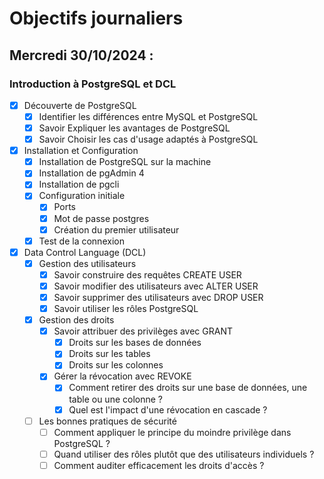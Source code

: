 # Objectifs journaliers

## Mercredi 30/10/2024 :

### Introduction à PostgreSQL et DCL

- [x] Découverte de PostgreSQL
  - [x] Identifier les différences entre MySQL et PostgreSQL
  - [x] Savoir Expliquer les avantages de PostgreSQL
  - [x] Savoir Choisir les cas d'usage adaptés à PostgreSQL

- [x] Installation et Configuration
  - [x] Installation de PostgreSQL sur la machine
  - [x] Installation de pgAdmin 4
  - [x] Installation de pgcli
  - [x] Configuration initiale
    - [x] Ports
    - [x] Mot de passe postgres
    - [x] Création du premier utilisateur
  - [x] Test de la connexion

- [x] Data Control Language (DCL)
  - [x] Gestion des utilisateurs
    - [x] Savoir construire des requêtes CREATE USER
    - [x] Savoir modifier des utilisateurs avec ALTER USER
    - [x] Savoir supprimer des utilisateurs avec DROP USER
    - [x] Savoir utiliser les rôles PostgreSQL
  
  - [x] Gestion des droits
    - [x] Savoir attribuer des privilèges avec GRANT
      - [x] Droits sur les bases de données
      - [x] Droits sur les tables
      - [x] Droits sur les colonnes
    - [x] Gérer la révocation avec REVOKE
      - [x] Comment retirer des droits sur une base de données, une table ou une colonne ?
      - [x] Quel est l'impact d'une révocation en cascade ?

  - [ ] Les bonnes pratiques de sécurité
    - [ ] Comment appliquer le principe du moindre privilège dans PostgreSQL ?
    - [ ] Quand utiliser des rôles plutôt que des utilisateurs individuels ?
    - [ ] Comment auditer efficacement les droits d'accès ?